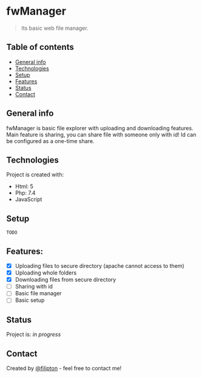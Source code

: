 # fwManager
> Its basic web file manager.

## Table of contents
* [General info](#general-info)
* [Technologies](#technologies)
* [Setup](#setup)
* [Features](#features)
* [Status](#status)
* [Contact](#contact)

## General info
fwManager is basic file explorer with uploading and downloading features. </br>
Main feature is sharing, you can share file with someone only with id! Id can be configured as a one-time share.

## Technologies
Project is created with:
* Html: 5
* Php: 7.4
* JavaScript

## Setup
`TODO`

## Features:
- [x] Uploading files to secure directory (apache cannot access to them)
- [x] Uploading whole folders
- [x] Downloading files from secure directory
- [ ] Sharing with id
- [ ] Basic file manager
- [ ] Basic setup

## Status
Project is: _in progress_

## Contact
Created by [@filipton](https://filipton.github.io/fwManager/) - feel free to contact me!
